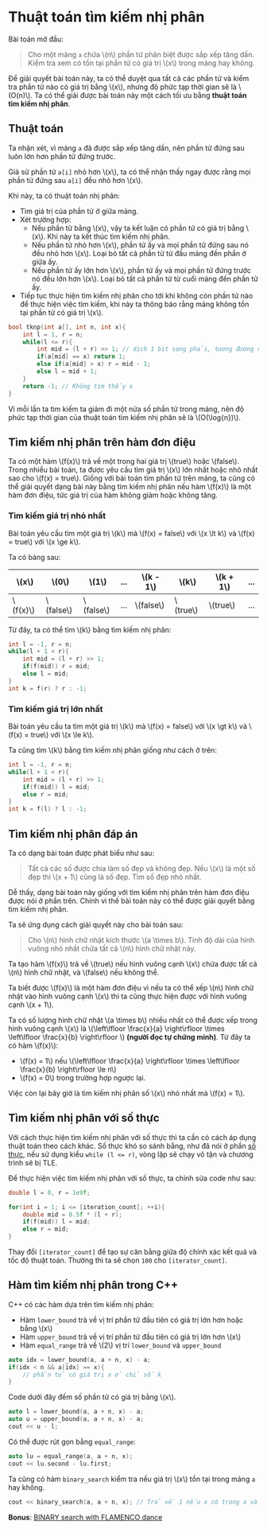 # Thuật toán tìm kiếm nhị phân

Bài toán mở đầu: 

> Cho một mảng `a` chứa \\(n\\) phần tử phân biệt được sắp xếp tăng dần. Kiểm tra xem có tồn tại phần tử có giá trị \\(x\\) trong mảng hay không.

Để giải quyết bài toán này, ta có thể duyệt qua tất cả các phần tử và kiểm tra phần tử nào có giá trị bằng \\(x\\), nhưng độ phức tạp thời gian sẽ là \\(O(n)\\). Ta có thể giải được bài toán này một cách tối ưu bằng **thuật toán tìm kiếm nhị phân**.

## Thuật toán

Ta nhận xét, vì mảng `a` đã được sắp xếp tăng dần, nên phần tử đứng sau luôn lớn hơn phần tử đứng trước.

Giả sử phần tử `a[i]` nhỏ hơn \\(x\\), ta có thể nhận thấy ngay được rằng mọi phần tử đứng sau `a[i]` đều nhỏ hơn \\(x\\).

Khi này, ta có thuật toán nhị phân:
- Tìm giá trị của phần tử ở giữa mảng.
- Xét trường hợp:
	- Nếu phần tử bằng \\(x\\), vậy ta kết luận có phần tử có giá trị bằng \\(x\\). Khi này ta kết thúc tìm kiếm nhị phân. 
	- Nếu phần tử nhỏ hơn \\(x\\), phần tử ấy và mọi phần tử đứng sau nó đều nhỏ hơn \\(x\\). Loại bỏ tất cả phần tử từ đầu mảng đến phần ở giữa ấy. 
	- Nếu phần tử ấy lớn hơn \\(x\\), phần tử ấy và mọi phần tử đứng trước nó đều lớn hơn \\(x\\). Loại bỏ tất cả phần tử từ cuối mảng đến phần tử ấy. 
- Tiếp tục thực hiện tìm kiếm nhị phân cho tới khi không còn phần tử nào để thực hiện việc tìm kiếm, khi này ta thông báo rằng mảng không tồn tại phần tử có giá trị \\(x\\).

```C++
bool tknp(int a[], int n, int x){
	int l = 1, r = n;
	while(l <= r){
		int mid = (l + r) >> 1; // dịch 1 bit sang phải, tương đương với `(l + r) / 2`
		if(a[mid] == x) return 1;
		else if(a[mid] > x) r = mid - 1;
		else l = mid + 1;
	}
	return -1; // Không tìm thấy x
}
``` 

Vì mỗi lần ta tìm kiếm ta giảm đi một nửa số phần tử trong mảng, nên độ phức tạp thời gian của thuật toán tìm kiếm nhị phân sẽ là \\(O(\log{n})\\).

## Tìm kiếm nhị phân trên hàm đơn điệu

Ta có một hàm \\(f(x)\\) trả về một trong hai giá trị \\(true\\) hoặc \\(false\\). Trong nhiều bài toán, ta được yêu cầu tìm giá trị \\(x\\) lớn nhất hoặc nhỏ nhất sao cho \\(f(x) = true\\). Giống với bài toán tìm phần tử trên mảng, ta cũng có thể giải quyết dạng bài này bằng tìm kiếm nhị phân nếu hàm \\(f(x)\\) là một hàm đơn điệu, tức giá trị của hàm không giảm hoặc không tăng.

### Tìm kiếm giá trị nhỏ nhất

Bài toán yêu cầu tìm một giá trị \\(k\\) mà \\(f(x) = false\\) với \\(x \lt k\\) và \\(f(x) = true\\) với \\(x \ge k\\).

Ta có bảng sau:

|\\(x\\)|\\(0\\)|\\(1\\)|...|\\(k - 1\\)|\\(k\\)|\\(k + 1\\)|...|
|---|---|---|---|---|---|---|---|
|\\(f(x)\\)|\\(false\\)|\\(false\\)|...|\\(false\\)|\\(true\\)|\\(true\\)|...|

Từ đây, ta có thể tìm \\(k\\) bằng tìm kiếm nhị phân:

```C++
int l = -1, r = n;
while(l + 1 < r){
	int mid = (l + r) >> 1; 
	if(f(mid)) r = mid;
	else l = mid;
}
int k = f(r) ? r : -1;
```
### Tìm kiếm giá trị lớn nhất

Bài toán yêu cầu ta tìm một giá trị \\(k\\) mà \\(f(x) = false\\) với \\(x \gt k\\) và \\(f(x) = true\\) với \\(x \le k\\).

Ta cũng tìm \\(k\\) bằng tìm kiếm nhị phân giống như cách ở trên:

```C++
int l = -1, r = n;
while(l + 1 < r){
	int mid = (l + r) >> 1; 
	if(f(mid)) l = mid;
	else r = mid;
}
int k = f(l) ? l : -1;
```

## Tìm kiếm nhị phân đáp án

Ta có dạng bài toán được phát biểu như sau:

> Tất cả các số được chia làm số đẹp và không đẹp. Nếu \\(x\\) là một số đẹp thì \\(x + 1\\) cũng là số đẹp. Tìm số đẹp nhỏ nhất.

Dễ thấy, dạng bài toán này giống với tìm kiếm nhị phân trên hàm đơn điệu được nói ở phần trên. Chính vì thế bài toán này có thể được giải quyết bằng tìm kiếm nhị phân.

Ta sẽ ứng dụng cách giải quyết này cho bài toán sau:

> Cho \\(n\\) hình chữ nhật kích thước \\(a \times b\\). Tính độ dài của hình vuông nhỏ nhất chứa tất cả \\(n\\) hình chữ nhật này.

Ta tạo hàm \\(f(x)\\) trả về \\(true\\) nếu hình vuông cạnh \\(x\\) chứa được tất cả \\(n\\) hình chữ nhật, và \\(false\\) nếu không thể.

Ta biết được \\(f(x)\\) là một hàm đơn điệu vì nếu ta có thể xếp \\(n\\) hình chữ nhật vào hình vuông cạnh \\(x\\) thì ta cũng thực hiện được với hình vuông cạnh \\(x + 1\\).

Ta có số lượng hình chữ nhật \\(a \times b\\) nhiều nhất có thể được xếp trong hình vuông cạnh \\(x\\) là \\(\left\lfloor \frac{x}{a} \right\rfloor \times \left\lfloor \frac{x}{b} \right\rfloor \\) **(người đọc tự chứng minh)**. Từ đây ta có hàm \\(f(x)\\):
- \\(f(x) = 1\\) nếu \\(\left\lfloor \frac{x}{a} \right\rfloor \times \left\lfloor \frac{x}{b} \right\rfloor \le n\\)
- \\(f(x) = 0\\) trong trường hợp ngược lại.

Việc còn lại bây giờ là tìm kiếm nhị phân số \\(x\\) nhỏ nhất mà \\(f(x) = 1\\).

## Tìm kiếm nhị phân với số thực

Với cách thực hiện tìm kiếm nhị phân với số thực thì ta cần có cách áp dụng thuật toán theo cách khác. Số thực khó so sánh bằng, như đã nói ở phần [số thực](../programming/data-types.md#số-thực), nếu sử dụng kiểu `while (l <= r)`, vòng lặp sẽ chạy vô tận và chương trình sẽ bị TLE.

Để thực hiện việc tìm kiếm nhị phân với số thực, ta chỉnh sửa code như sau:

```C++
double l = 0, r = 1e9f;

for(int i = 1; i <= [iteration_count]; ++i){
	double mid = 0.5f * (l + r);
	if(f(mid)) l = mid;
	else r = mid;
}
```

Thay đổi `[iterator_count]` để tạo sự cân bằng giữa độ chính xác kết quả và tốc độ thuật toán. Thường thì ta sẽ chọn `100` cho `[iterator_count]`.

## Hàm tìm kiếm nhị phân trong C++

C++ có các hàm dựa trên tìm kiếm nhị phân:

- Hàm `lower_bound` trả về vị trí phần tử đầu tiên có giá trị lớn hơn hoặc bằng \\(x\\)
- Hàm `upper_bound` trả về vị trí phần tử đầu tiên có giá trị lớn hơn \\(x\\)
- Hàm `equal_range` trả về \\(2\\) vị trí `lower_bound` và `upper_bound`

```C++
auto idx = lower_bound(a, a + n, x) - a;
if(idx < n && a[idx] == x){
	// phần tử có giá trị x ở chỉ số k
}
```

Code dưới đây đếm số phần tử có giá trị bằng \\(x\\).

```C++
auto l = lower_bound(a, a + n, x) - a;
auto u = upper_bound(a, a + n, x) - a;
cout << u - l;
```

Có thể được rút gọn bằng `equal_range`:

```C++
auto lu = equal_range(a, a + n, x);
cout << lu.second - lu.first;
```

Ta cũng có hàm `binary_search` kiểm tra nếu giá trị \\(x\\) tồn tại trong mảng `a` hay không.

```C++
cout << binary_search(a, a + n, x); // Trả về 1 nếu x có trong a và 0 nếu ngược lại
```

**Bonus**: [BINARY search with FLAMENCO dance](https://www.youtube.com/watch?v=iP897Z5Nerk)